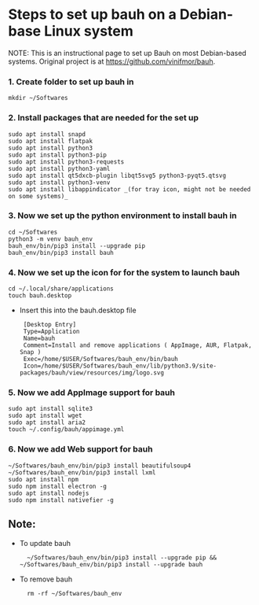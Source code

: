 # Steps to set up bauh on a Debian-base Linux system

NOTE: This is an instructional page to set up Bauh on most Debian-based systems. Original project is at https://github.com/vinifmor/bauh.

### **1. Create folder to set up bauh in**  

    mkdir ~/Softwares

### **2. Install packages that are needed for the set up**  
    
    sudo apt install snapd
    sudo apt install flatpak
    sudo apt install python3
    sudo apt install python3-pip
    sudo apt install python3-requests
    sudo apt install python3-yaml
    sudo apt install qt5dxcb-plugin libqt5svg5 python3-pyqt5.qtsvg
    sudo apt install python3-venv
    sudo apt install libappindicator _(for tray icon, might not be needed on some systems)_

### **3. Now we set up the python environment to install bauh in**

    cd ~/Softwares
    python3 -m venv bauh_env
    bauh_env/bin/pip3 install --upgrade pip
    bauh_env/bin/pip3 install bauh

### **4. Now we set up the icon for for the system to launch bauh**

    cd ~/.local/share/applications
    touch bauh.desktop

 - Insert this into the bauh.desktop file

        [Desktop Entry]
        Type=Application
        Name=bauh
        Comment=Install and remove applications ( AppImage, AUR, Flatpak, Snap )
        Exec=/home/$USER/Softwares/bauh_env/bin/bauh
        Icon=/home/$USER/Softwares/bauh_env/lib/python3.9/site-packages/bauh/view/resources/img/logo.svg

### **5. Now we add AppImage support for bauh**

    sudo apt install sqlite3
    sudo apt install wget
    sudo apt install aria2
    touch ~/.config/bauh/appimage.yml

### **6. Now we add Web support for bauh**

    ~/Softwares/bauh_env/bin/pip3 install beautifulsoup4
    ~/Softwares/bauh_env/bin/pip3 install lxml
    sudo apt install npm
    sudo npm install electron -g
    sudo apt install nodejs
    sudo npm install nativefier -g

## Note:
- To update bauh

        ~/Softwares/bauh_env/bin/pip3 install --upgrade pip && ~/Softwares/bauh_env/bin/pip3 install --upgrade bauh

- To remove bauh

        rm -rf ~/Softwares/bauh_env
